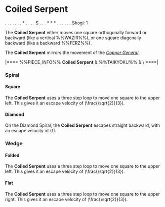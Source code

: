 # Coiled Serpent

<div class = "movement">
. . . . .
. . * . .
. . S . .
. * * * .
. . . . .
Shogi: 1
</div>

The **Coiled Serpent** either moves one square orthogonally forward
or backward (like a vertical %%WAZIR%%), or one square diagonally
backward (like a backward %%FERZ%%).

The **Coiled Serpent** mirrors the movement of the 
[*Copper General*](copper_general.html).

|====
%%PIECE_INFO%%
  **Coiled Serpent**
& %%TAIKYOKU%%
& \\
====|

### Spiral

#### Square

The **Coiled Serpent** uses a three step loop to move one square
to the upper left. This gives it an escape velocity of \(\frac{\sqrt{2}}{3}\).

#### Diamond

On the Diamond Spiral, the **Coiled Serpent** escapes straight
backward, with an escape velocity of \(1\).

### Wedge

#### Folded

The **Coiled Serpent** uses a three step loop to move one square
to the upper left. This gives it an escape velocity of \(\frac{\sqrt{2}}{3}\).

#### Flat

The **Coiled Serpent** uses a three step loop to move one square
to the upper right. This gives it an escape velocity of \(\frac{\sqrt{2}}{3}\).

